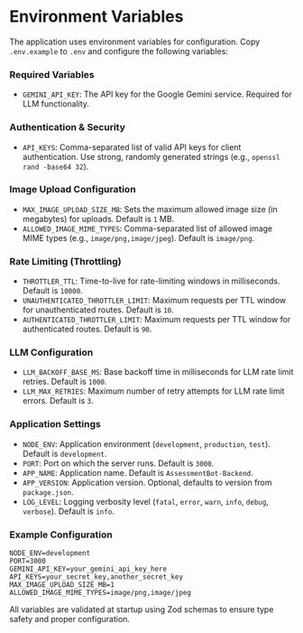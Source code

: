 # Environment Variables

The application uses environment variables for configuration. Copy `.env.example` to `.env` and configure the following variables:

### Required Variables

- `GEMINI_API_KEY`: The API key for the Google Gemini service. Required for LLM functionality.

### Authentication & Security

- `API_KEYS`: Comma-separated list of valid API keys for client authentication. Use strong, randomly generated strings (e.g., `openssl rand -base64 32`).

### Image Upload Configuration

- `MAX_IMAGE_UPLOAD_SIZE_MB`: Sets the maximum allowed image size (in megabytes) for uploads. Default is `1` MB.
- `ALLOWED_IMAGE_MIME_TYPES`: Comma-separated list of allowed image MIME types (e.g., `image/png,image/jpeg`). Default is `image/png`.

### Rate Limiting (Throttling)

- `THROTTLER_TTL`: Time-to-live for rate-limiting windows in milliseconds. Default is `10000`.
- `UNAUTHENTICATED_THROTTLER_LIMIT`: Maximum requests per TTL window for unauthenticated routes. Default is `10`.
- `AUTHENTICATED_THROTTLER_LIMIT`: Maximum requests per TTL window for authenticated routes. Default is `90`.

### LLM Configuration

- `LLM_BACKOFF_BASE_MS`: Base backoff time in milliseconds for LLM rate limit retries. Default is `1000`.
- `LLM_MAX_RETRIES`: Maximum number of retry attempts for LLM rate limit errors. Default is `3`.

### Application Settings

- `NODE_ENV`: Application environment (`development`, `production`, `test`). Default is `development`.
- `PORT`: Port on which the server runs. Default is `3000`.
- `APP_NAME`: Application name. Default is `AssessmentBot-Backend`.
- `APP_VERSION`: Application version. Optional, defaults to version from `package.json`.
- `LOG_LEVEL`: Logging verbosity level (`fatal`, `error`, `warn`, `info`, `debug`, `verbose`). Default is `info`.

### Example Configuration

```env
NODE_ENV=development
PORT=3000
GEMINI_API_KEY=your_gemini_api_key_here
API_KEYS=your_secret_key,another_secret_key
MAX_IMAGE_UPLOAD_SIZE_MB=1
ALLOWED_IMAGE_MIME_TYPES=image/png,image/jpeg
```

All variables are validated at startup using Zod schemas to ensure type safety and proper configuration.
